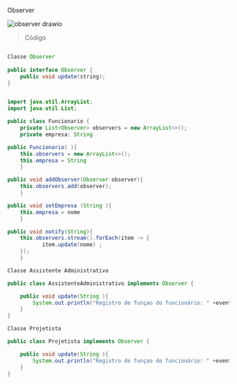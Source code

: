 Observer

![observer drawio](https://github.com/ritahecht/bertoti/assets/89950512/be6a2471-6103-43f7-b9c8-5f7ae53135ed)

> Código

```java

Classe Observer
 
public interface Observer {
    public void update(string);
}
```
```java

import java.util.ArrayList;
import java.util.List;

public class Funcionario {
    private List<Observer> observers = new ArrayList<>();
    private empresa: String

public Funcionario( ){
    this.observers = new ArrayList<>();
    this.empresa = String
    }

public void addObserver(Observer observer){
    this.observers.add(observer);
    }	

public void setEmpresa (String ){
    this.empresa = nome
    }

public void notify(String){
    this.observers.stream().forEach(item -> {
           item.update(nome) ;
	});
    }
```
```java
Classe Assistente Administrativo

public class AssistenteAdministrativo implements Observer {

    public void update(String ){
        System.out.println("Registro de funçao do funcionário: " +evento);
    }
}
```

```java
Classe Projetista

public class Projetista implements Observer {

    public void update(String ){
        System.out.println("Registro de funçao do funcionário: " +evento);
    }
}
```









